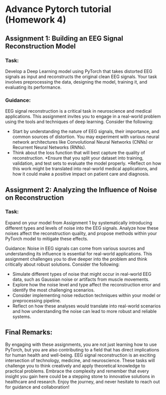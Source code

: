 # Advance Pytorch tutorial (Homework 4)

## Assignment 1: Building an EEG Signal Reconstruction Model
### Task:
Develop a Deep Learning model using PyTorch that takes distorted EEG signals as input and reconstructs the original clean EEG signals. Your task involves preprocessing the data, designing the model, training it, and evaluating its performance.

### Guidance:
EEG signal reconstruction is a critical task in neuroscience and medical applications. This assignment invites you to engage in a real-world problem using the tools and techniques of deep learning. Consider the following:

* Start by understanding the nature of EEG signals, their importance, and common sources of distortion.
You may experiment with various neural network architectures like Convolutional Neural Networks (CNNs) or Recurrent Neural Networks (RNNs).
* Think about the loss function that will best capture the quality of reconstruction.
*Ensure that you split your dataset into training, validation, and test sets to evaluate the model properly.
*Reflect on how this work might be translated into real-world medical applications, and how it could make a positive impact on patient care and diagnosis.

## Assignment 2: Analyzing the Influence of Noise on Reconstruction
### Task:
Expand on your model from Assignment 1 by systematically introducing different types and levels of noise into the EEG signals. Analyze how these noises affect the reconstruction quality, and propose methods within your PyTorch model to mitigate these effects.

Guidance:
Noise in EEG signals can come from various sources and understanding its influence is essential for real-world applications. This assignment challenges you to dive deeper into the problem and think critically about robust solutions. Consider the following:

* Simulate different types of noise that might occur in real-world EEG data, such as Gaussian noise or artifacts from muscle movements.
* Explore how the noise level and type affect the reconstruction error and identify the most challenging scenarios.
* Consider implementing noise reduction techniques within your model or preprocessing pipeline.
* Reflect on how these analyses would translate into real-world scenarios and how understanding the noise can lead to more robust and reliable systems.

## Final Remarks:
By engaging with these assignments, you are not just learning how to use PyTorch, but you are also contributing to a field that has direct implications for human health and well-being. EEG signal reconstruction is an exciting intersection of technology, medicine, and neuroscience. These tasks will challenge you to think creatively and apply theoretical knowledge to practical problems. Embrace the complexity and remember that every insight you gain here could be a stepping stone to innovative solutions in healthcare and research. Enjoy the journey, and never hesitate to reach out for guidance and collaboration!